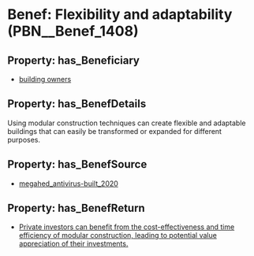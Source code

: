 # Benef: __Flexibility and adaptability__ (PBN__Benef_1408)

## Property: has_Beneficiary

* [building owners](../Stakeholder/PBN__Stakeholder_80)

## Property: has_BenefDetails

Using modular construction techniques can create flexible and adaptable buildings that can easily be transformed or expanded for different purposes.

## Property: has_BenefSource

* [megahed_antivirus-built_2020](../Article/PBN__Article_298)

## Property: has_BenefReturn

* [Private investors can benefit from the cost-effectiveness and time efficiency of modular construction, leading to potential value appreciation of their investments.](../BenefReturn/PBN__BenefReturn_1598)

